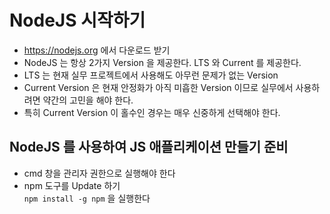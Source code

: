 # NodeJS 시작하기
* https://nodejs.org 에서 다운로드 받기
* NodeJS 는 항상 2가지 Version 을 제공한다. LTS 와 Current 를 제공한다.
* LTS 는 현재 실무 프로젝트에서 사용해도 아무런 문제가 없는 Version
* Current Version 은 현재 안정화가 아직 미흡한 Version 이므로 실무에서 사용하려면 약간의 고민을 해야 한다.
* 특히 Current Version 이 홀수인 경우는 매우 신중하게 선택해야 한다.

## NodeJS 를 사용하여 JS 애플리케이션 만들기 준비
* cmd 창을 관리자 권한으로 실행해야 한다
* npm 도구를 Update 하기  
```npm install -g npm``` 을 실행한다
